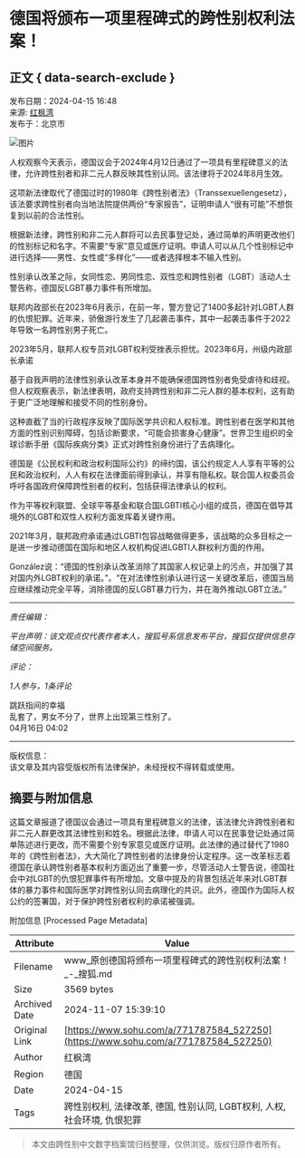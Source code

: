 # 德国将颁布一项里程碑式的跨性别权利法案！

## 正文 { data-search-exclude }


发布日期：2024-04-15 16:48  
来源: [红枫湾](https://www.sohu.com/a/771787584_527250?spm=smpc.content-abroad.content.1.1730993878219lx9ROPd)  
发布于：北京市  

![图片](//q6.itc.cn/q_70/images01/20240415/c5577d746f6440ccb32bbb87dc2644b6.jpeg)

人权观察今天表示，德国议会于2024年4月12日通过了一项具有里程碑意义的法律，允许跨性别者和非二元人群反映其性别认同。该法律将于2024年8月生效。

这项新法律取代了德国过时的1980年《跨性别者法》（Transsexuellengesetz），该法要求跨性别者向当地法院提供两份“专家报告”，证明申请人“很有可能”不想恢复到以前的合法性别。

根据新法律，跨性别和非二元人群将可以去民事登记处，通过简单的声明更改他们的性别标记和名字。不需要“专家”意见或医疗证明。申请人可以从几个性别标记中进行选择——男性、女性或“多样化”——或者选择根本不输入性别。

性别承认改革之际，女同性恋、男同性恋、双性恋和跨性别者（LGBT）活动人士警告称，德国反LGBT暴力事件有所增加。

联邦内政部长在2023年6月表示，在前一年，警方登记了1400多起针对LGBT人群的仇恨犯罪。近年来，骄傲游行发生了几起袭击事件，其中一起袭击事件于2022年导致一名跨性别男子死亡。

2023年5月，联邦人权专员对LGBT权利受挫表示担忧。2023年6月，州级内政部长承诺 

基于自我声明的法律性别承认改革本身并不能确保德国跨性别者免受虐待和歧视。但人权观察表示，新法律表明，政府支持跨性别和非二元人群的基本权利，这有助于更广泛地理解和接受不同的性别身份。

这种直截了当的行政程序反映了国际医学共识和人权标准。跨性别者在医学和其他方面的性别识别障碍，包括诊断要求，“可能会损害身心健康”。世界卫生组织的全球诊断手册《国际疾病分类》正式对跨性别身份进行了去病理化。

德国是《公民权利和政治权利国际公约》的缔约国，该公约规定人人享有平等的公民和政治权利，人人有权在法律面前得到承认，并享有隐私权。联合国人权委员会呼吁各国政府保障跨性别者的权利，包括获得法律承认的权利。

作为平等权利联盟、全球平等基金和联合国LGBTI核心小组的成员，德国在倡导其境外的LGBT和双性人权利方面发挥着关键作用。

2021年3月，联邦政府承诺通过LGBTI包容战略做得更多，该战略的众多目标之一是进一步推动德国在国际和地区人权机构促进LGBTI人群权利方面的作用。

González说：“德国的性别承认改革消除了其国家人权记录上的污点，并加强了其对国内外LGBT权利的承诺。”。“在对法律性别承认进行这一关键改革后，德国当局应继续推动完全平等，消除德国的反LGBT暴力行为，并在海外推动LGBT立法。”

___

*责任编辑：*

*平台声明：该文观点仅代表作者本人，搜狐号系信息发布平台，搜狐仅提供信息存储空间服务。*

*评论：*

*1人参与，1条评论*

跳跃指间的幸福  
乱套了，男女不分了，世界上出现第三性别了。  
04月16日 04:02  

_____

版权信息：  
该文章及其内容受版权所有法律保护，未经授权不得转载或使用。

## 摘要与附加信息

<!-- tcd_abstract -->
这篇文章报道了德国议会通过一项具有里程碑意义的法律，该法律允许跨性别者和非二元人群更改其法律性别和姓名。根据此法律，申请人可以在民事登记处通过简单陈述进行更改，而不需要个别专家意见或医疗证明。此法律的通过替代了1980年的《跨性别者法》，大大简化了跨性别者的法律身份认定程序。这一改革标志着德国在承认跨性别者基本权利方面迈出了重要一步，尽管活动人士警告说，德国社会中对LGBT的仇恨犯罪事件有所增加。文章中提及的背景包括近年来对LGBT群体的暴力事件和国际医学对跨性别认同去病理化的共识。此外，德国作为国际人权公约的签署国，对于保护跨性别者权利的承诺被强调。
<!-- tcd_abstract_end -->

附加信息 [Processed Page Metadata]

| Attribute       | Value                                  |
|-----------------|----------------------------------------|
| Filename        | www_原创德国将颁布一项里程碑式的跨性别权利法案！_-_搜狐.md                             |
| Size            | 3569 bytes                           |
| Archived Date   | 2024-11-07 15:39:10                             |
| Original Link   | [https://www.sohu.com/a/771787584_527250](https://www.sohu.com/a/771787584_527250)                       |
| Author          | 红枫湾                               |
| Region          | 德国                               |
| Date            | 2024-04-15                                 |
| Tags            | 跨性别权利, 法律改革, 德国, 性别认同, LGBT权利, 人权, 社会环境, 仇恨犯罪                                 |
>
> 本文由跨性别中文数字档案馆归档整理，仅供浏览。版权归原作者所有。
>